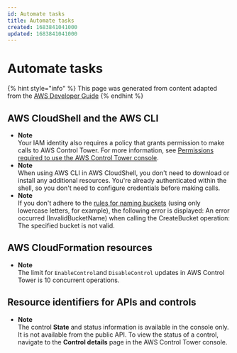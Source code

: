 ```yaml
---
id: Automate tasks
title: Automate tasks
created: 1683841041000
updated: 1683841041000
---
```

# Automate tasks

{% hint style="info" %}
This page was generated from content adapted from the [AWS Developer Guide](https://github.com/awsdocs/aws-control-tower-guide.git)
{% endhint %}

## AWS CloudShell and the AWS CLI

- **Note**  
Your IAM identity also requires a policy that grants permission to make calls to AWS Control Tower\. For more information, see [Permissions required to use the AWS Control Tower console](https://docs.aws.amazon.com/controltower/latest/userguide/access-control-managing-permissions.html#additional-console-required-permissions)\.
- **Note**  
When using AWS CLI in AWS CloudShell, you don't need to download or install any additional resources\. You're already authenticated within the shell, so you don't need to configure credentials before making calls\.<a name="launch-cloudshell"></a>
- **Note**  
If you don't adhere to the [rules for naming buckets](https://docs.aws.amazon.com/AmazonS3/latest/dev/BucketRestrictions.html#bucketnamingrules) \(using only lowercase letters, for example\), the following error is displayed: An error occurred \(InvalidBucketName\) when calling the CreateBucket operation: The specified bucket is not valid\.


## AWS CloudFormation resources

- **Note**  
The limit for `EnableControl`and `DisableControl` updates in AWS Control Tower is 10 concurrent operations\.


## Resource identifiers for APIs and controls

- **Note**  
 The control **State** and status information is available in the console only\. It is not available from the public API\. To view the status of a control, navigate to the **Control details** page in the AWS Control Tower console\.

